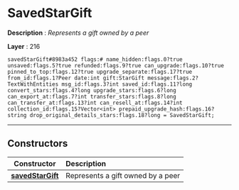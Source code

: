 # SavedStarGift

**Description** : *Represents a gift owned by a peer*

**Layer** : 216

```tl
savedStarGift#8983a452 flags:# name_hidden:flags.0?true unsaved:flags.5?true refunded:flags.9?true can_upgrade:flags.10?true pinned_to_top:flags.12?true upgrade_separate:flags.17?true from_id:flags.1?Peer date:int gift:StarGift message:flags.2?TextWithEntities msg_id:flags.3?int saved_id:flags.11?long convert_stars:flags.4?long upgrade_stars:flags.6?long can_export_at:flags.7?int transfer_stars:flags.8?long can_transfer_at:flags.13?int can_resell_at:flags.14?int collection_id:flags.15?Vector<int> prepaid_upgrade_hash:flags.16?string drop_original_details_stars:flags.18?long = SavedStarGift;
```

---

## Constructors

| Constructor | Description |
| :---: | :--- |
| [**savedStarGift**](constructor/savedStarGift) | Represents a gift owned by a peer |